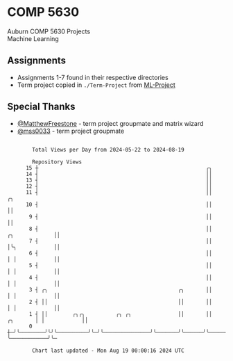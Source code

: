 # COMP 5630
Auburn COMP 5630 Projects  
Machine Learning

## Assignments
- Assignments 1-7 found in their respective directories
- Term project copied in `./Term-Project` from [ML-Project](https://github.com/wumphlett/ML-Project)

## Special Thanks
- [@MatthewFreestone](https://github.com/MatthewFreestone) - term project groupmate and matrix wizard
- [@mss0033](https://github.com/mss0033) - term project groupmate

```

        Total Views per Day from 2024-05-22 to 2024-08-19

        Repository Views
      15 ┼                                                      ╭╮
      14 ┤                                                      ││
      13 ┤                                                      ││
      12 ┤                                                      ││
      11 ┤                                                      ││                              ╭╮
      10 ┤                                                      ││                              ││
       9 ┤                                                      ││                              ││
       8 ┤                                                      ││               ╭╮             ││
       7 ┤                                                      ││               │╰╮            ││
       6 ┤                                                      ││               │ │            ││
       5 ┤                                                      ││               │ │            ││
       4 ┤                                                      ││               │ │            ││
       3 ┤ ╭╮                                          ╭╮       ││               │ │            ││
       2 ┤ ││                                          ││       ││               │ │            ││
       1 ┤ ││        ╭╮╭╮          ╭╮ ╭╮               ││       ││      ╭╮       │ │            ││
       0 ┼─╯╰────────╯╰╯╰──────────╯╰─╯╰───────────────╯╰───────╯╰──────╯╰───────╯ ╰────────────╯╰─

        Chart last updated - Mon Aug 19 00:00:16 2024 UTC
        
```
